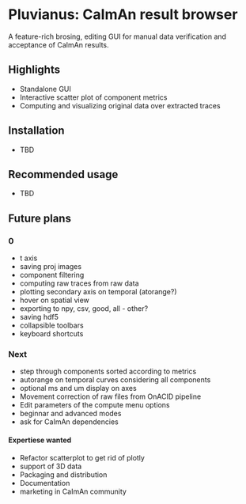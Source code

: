 # Pluvianus: CaImAn result browser
A feature-rich brosing, editing GUI for manual data verification and acceptance of CaImAn results.

## Highlights
* Standalone GUI
* Interactive scatter plot of component metrics
* Computing and visualizing original data over extracted traces

## Installation
* TBD

## Recommended usage
* TBD

## Future plans
### 0
* t axis
* saving proj images
* component filtering
* computing raw traces from raw data
* plotting secondary axis on temporal (atorange?)
* hover on spatial view
* exporting to npy, csv, good, all - other?
* saving hdf5
* collapsible toolbars
* keyboard shortcuts

### Next
* step through components sorted according to metrics
* autorange on temporal curves considering all components
* optional ms and um display on axes
* Movement correction of raw files from OnACID pipeline
* Edit parameters of the compute menu options
* beginnar and advanced modes
* ask for CaImAn dependencies 

#### Expertiese wanted
* Refactor scatterplot to get rid of plotly
* support of 3D data
* Packaging and distribution
* Documentation
* marketing in CaImAn community

